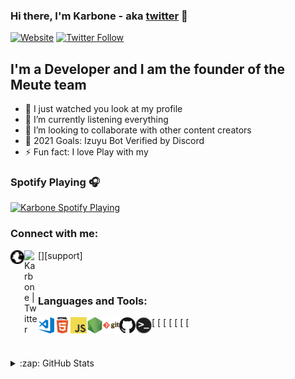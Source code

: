 ### Hi there, I'm Karbone - aka [twitter] 👋

[![Website](https://img.shields.io/website?label=Support&style=for-the-badge&url=https://discord.gg/npTEBGREmM)](https://codestackr.com)
[![Twitter Follow](https://img.shields.io/twitter/follow/Karbon3TV?color=1DA1F2&logo=twitter&style=for-the-badge)](https://twitter.com/intent/follow?original_referer=https%3A%2F%2Fgithub.com%2FcodeSTACKr&screen_name=codeSTACKr)

## I'm a Developer and I am the founder of the Meute team

- 🔭 I just watched you look at my profile
- 🌱 I’m currently listening everything
- 👯 I’m looking to collaborate with other content creators
- 🥅 2021 Goals: Izuyu Bot Verified by Discord
- ⚡ Fun fact: I love Play with my 

### Spotify Playing 🎧

[<img src="https://now-playing-codestackr.vercel.app/api/spotify-playing" alt="Karbone Spotify Playing" width="350" />](https://open.spotify.com/user/wbaftxfvwzh37p9eujc3s2m2r)

### Connect with me:

[<img align="left" alt="Support Meute" width="22px" src="https://raw.githubusercontent.com/iconic/open-iconic/master/svg/globe.svg" />][support]
[<img align="left" alt="Karbone | Twitter" width="22px" src="https://cdn.jsdelivr.net/npm/simple-icons@v3/icons/twitter.svg" />][twitter]

<br />

### Languages and Tools:

[<img align="left" alt="Visual Studio Code" width="26px" src="https://raw.githubusercontent.com/github/explore/80688e429a7d4ef2fca1e82350fe8e3517d3494d/topics/visual-studio-code/visual-studio-code.png" />
[<img align="left" alt="HTML5" width="26px" src="https://raw.githubusercontent.com/github/explore/80688e429a7d4ef2fca1e82350fe8e3517d3494d/topics/html/html.png" />
[<img align="left" alt="JavaScript" width="26px" src="https://raw.githubusercontent.com/github/explore/80688e429a7d4ef2fca1e82350fe8e3517d3494d/topics/javascript/javascript.png" />
[<img align="left" alt="Node.js" width="26px" src="https://raw.githubusercontent.com/github/explore/80688e429a7d4ef2fca1e82350fe8e3517d3494d/topics/nodejs/nodejs.png" />
[<img align="left" alt="Git" width="26px" src="https://raw.githubusercontent.com/github/explore/80688e429a7d4ef2fca1e82350fe8e3517d3494d/topics/git/git.png" />
[<img align="left" alt="GitHub" width="26px" src="https://raw.githubusercontent.com/github/explore/78df643247d429f6cc873026c0622819ad797942/topics/github/github.png" />
[<img align="left" alt="Terminal" width="26px" src="https://raw.githubusercontent.com/github/explore/80688e429a7d4ef2fca1e82350fe8e3517d3494d/topics/terminal/terminal.png" />

<br />
<br />



</details>

<details>
  <summary>:zap: GitHub Stats</summary>

  <img align="left" alt="Karbone GitHub Stats" src="https://github-readme-stats-codestackr.vercel.app/api?username=Karbone-DEV&show_icons=true&hide_border=true" />

</details>

[izuyu]: https://discord.com/oauth2/authorize?client_id=718123843805511750&scope=bot&permissions=3148800
[twitter]: https://twitter.com/Karbon3TV